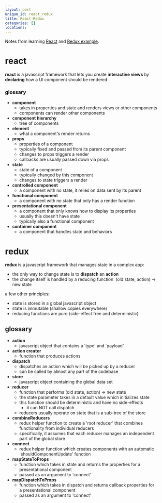 ```yaml
---
layout: post
unique_id: react_redux
title: React-Redux
categories: []
locations: 
---
```


Notes from learning [React](https://facebook.github.io/react/tutorial/tutorial.html#getting-started) and [Redux example](http://redux.js.org/docs/basics/).

# react

**react** is a javascript framework that lets you create **interactive views** by **declaring** how a UI component should be rendered

### glossary

* **component**
  * takes in properties and state and renders views or other components
  * components can render other components
* **component hierarchy**
  * tree of components
* **element**
  * what a component's render returns
* **props**
  * properties of a component
  * typically fixed and passed from its parent component
  * changes to props triggers a render
  * callbacks are usually passed down via props
* **state**
  * state of a component
  * typically changed by this component
  * changes to state triggers a render
* **controlled component**
  * a component with no state, it relies on data sent by its parent
* **functional component**
  * a component with no state that only has a render function
* **presentational component**
  * a component that only knows how to display its properties
  * usually this doesn't have state
  * typically also a functional component
* **container component**
  * a component that handles state and behaviors

# redux

**redux** is a javascript framework that manages state in a complex app:
* the only way to change state is to **dispatch** an **action**
* the change itself is handled by a reducing function: (old state, action) => new state

a few other principles:
* state is stored in a global javascript object
* state is immutable (shallow copies everywhere)
* reducing functions are pure (side-effect free and deterministic)

## glossary

* **action**
  * javascript object that contains a 'type' and 'payload'
* **action creator**
  * function that produces actions
* **dispatch**
  * dispatches an action which will be picked up by a reducer
  * can be called by almost any part of the codebase
* **store**
  * javascript object containing the global data set
* **reducer**
  * function that performs (old state, action) => new state
  * the state parameter takes in a default value which initializes state
  * this function should be deterministic and have no side-effects
    * it can NOT call dispatch
  * reducers usually operate on state that is a sub-tree of the store
* **combineReducers**
  * redux helper function to create a 'root reducer' that combines functionality from individual reducers
  * specifically, it assumes that each reducer manages an independent part of the global store
* **connect**
  * redux helper function which creates components with an automatic 'shouldComponentUpdate' function
* **mapStateToProps**
  * function which takes in state and returns the properties for a presentational component
  * passed as an argument to 'connect'
* **mapDispatchToProps**
  * function which takes in dispatch and returns callback properties for a presentational component
  * passed as an argument to 'connect'

